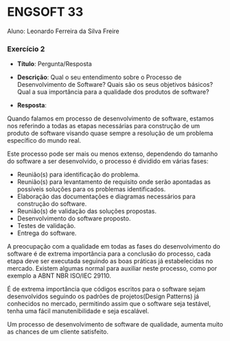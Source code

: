 # ENGSOFT 33

Aluno: Leonardo Ferreira da Silva Freire 

### Exercício 2

- **Título**: Pergunta/Resposta
- **Descrição**: Qual o seu entendimento sobre o Processo de
Desenvolvimento de Software? Quais são os seus objetivos
básicos? Qual a sua importância para a qualidade dos produtos de software?

- **Resposta**: 

Quando falamos em processo de desenvolvimento de software, estamos nos referindo a todas as etapas necessárias para construção de um produto de software visando quase sempre a resolução de um problema específico do mundo real. 

Este processo pode ser mais ou menos extenso, dependendo do tamanho do software a ser desenvolvido, o processo é dividido em várias fases:

- Reunião(s) para identificação do problema.
- Reunião(s) para levantamento de requisito onde serão apontadas as possíveis soluções para os problemas identificados.
- Elaboração das documentações e diagramas necessários para construção do software.
- Reunião(s) de validação das soluções propostas.
- Desenvolvimento do software proposto.
- Testes de validação.
- Entrega do software.

A preocupação com a qualidade em todas as fases do desenvolvimento do software é de extrema importância para a conclusão do processo, cada etapa deve ser executada seguindo as boas práticas já estabelecidas no mercado. Existem algumas normal para auxiliar neste processo, como por exemplo a ABNT NBR ISO/IEC 29110.

É de extrema importância que códigos escritos para o software sejam desenvolvidos seguindo os padrões de projetos(Design Patterns) já conhecidos no mercado, permitindo assim que o software seja testável, tenha uma fácil manutenibilidade e seja escalável.

Um processo de desenvolvimento de software de qualidade, aumenta muito as chances de um cliente satisfeito.

